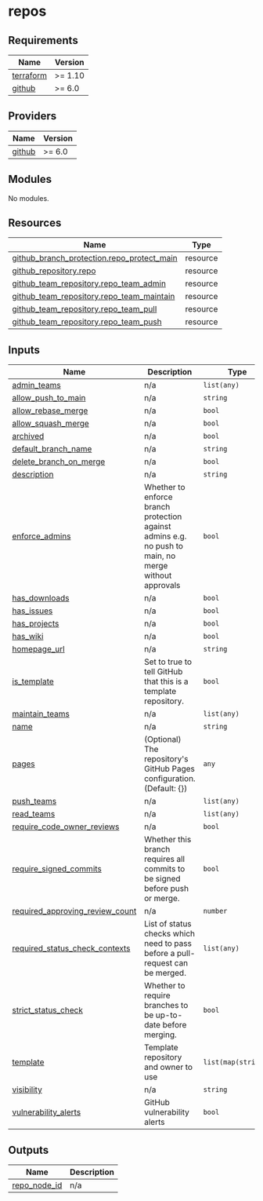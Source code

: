 # repos

<!-- BEGIN_TF_DOCS -->
## Requirements

| Name | Version |
|------|---------|
| <a name="requirement_terraform"></a> [terraform](#requirement\_terraform) | >= 1.10 |
| <a name="requirement_github"></a> [github](#requirement\_github) | >= 6.0 |

## Providers

| Name | Version |
|------|---------|
| <a name="provider_github"></a> [github](#provider\_github) | >= 6.0 |

## Modules

No modules.

## Resources

| Name | Type |
|------|------|
| [github_branch_protection.repo_protect_main](https://registry.terraform.io/providers/integrations/github/latest/docs/resources/branch_protection) | resource |
| [github_repository.repo](https://registry.terraform.io/providers/integrations/github/latest/docs/resources/repository) | resource |
| [github_team_repository.repo_team_admin](https://registry.terraform.io/providers/integrations/github/latest/docs/resources/team_repository) | resource |
| [github_team_repository.repo_team_maintain](https://registry.terraform.io/providers/integrations/github/latest/docs/resources/team_repository) | resource |
| [github_team_repository.repo_team_pull](https://registry.terraform.io/providers/integrations/github/latest/docs/resources/team_repository) | resource |
| [github_team_repository.repo_team_push](https://registry.terraform.io/providers/integrations/github/latest/docs/resources/team_repository) | resource |

## Inputs

| Name | Description | Type | Default | Required |
|------|-------------|------|---------|:--------:|
| <a name="input_admin_teams"></a> [admin\_teams](#input\_admin\_teams) | n/a | `list(any)` | `[]` | no |
| <a name="input_allow_push_to_main"></a> [allow\_push\_to\_main](#input\_allow\_push\_to\_main) | n/a | `string` | `"true"` | no |
| <a name="input_allow_rebase_merge"></a> [allow\_rebase\_merge](#input\_allow\_rebase\_merge) | n/a | `bool` | `false` | no |
| <a name="input_allow_squash_merge"></a> [allow\_squash\_merge](#input\_allow\_squash\_merge) | n/a | `bool` | `false` | no |
| <a name="input_archived"></a> [archived](#input\_archived) | n/a | `bool` | `false` | no |
| <a name="input_default_branch_name"></a> [default\_branch\_name](#input\_default\_branch\_name) | n/a | `string` | `"main"` | no |
| <a name="input_delete_branch_on_merge"></a> [delete\_branch\_on\_merge](#input\_delete\_branch\_on\_merge) | n/a | `bool` | `true` | no |
| <a name="input_description"></a> [description](#input\_description) | n/a | `string` | n/a | yes |
| <a name="input_enforce_admins"></a> [enforce\_admins](#input\_enforce\_admins) | Whether to enforce branch protection against admins e.g. no push to main, no merge without approvals | `bool` | `false` | no |
| <a name="input_has_downloads"></a> [has\_downloads](#input\_has\_downloads) | n/a | `bool` | `true` | no |
| <a name="input_has_issues"></a> [has\_issues](#input\_has\_issues) | n/a | `bool` | `false` | no |
| <a name="input_has_projects"></a> [has\_projects](#input\_has\_projects) | n/a | `bool` | `false` | no |
| <a name="input_has_wiki"></a> [has\_wiki](#input\_has\_wiki) | n/a | `bool` | `false` | no |
| <a name="input_homepage_url"></a> [homepage\_url](#input\_homepage\_url) | n/a | `string` | `""` | no |
| <a name="input_is_template"></a> [is\_template](#input\_is\_template) | Set to true to tell GitHub that this is a template repository. | `bool` | `null` | no |
| <a name="input_maintain_teams"></a> [maintain\_teams](#input\_maintain\_teams) | n/a | `list(any)` | `[]` | no |
| <a name="input_name"></a> [name](#input\_name) | n/a | `string` | n/a | yes |
| <a name="input_pages"></a> [pages](#input\_pages) | (Optional) The repository's GitHub Pages configuration. (Default: {}) | `any` | `null` | no |
| <a name="input_push_teams"></a> [push\_teams](#input\_push\_teams) | n/a | `list(any)` | `[]` | no |
| <a name="input_read_teams"></a> [read\_teams](#input\_read\_teams) | n/a | `list(any)` | `[]` | no |
| <a name="input_require_code_owner_reviews"></a> [require\_code\_owner\_reviews](#input\_require\_code\_owner\_reviews) | n/a | `bool` | `false` | no |
| <a name="input_require_signed_commits"></a> [require\_signed\_commits](#input\_require\_signed\_commits) | Whether this branch requires all commits to be signed before push or merge. | `bool` | `false` | no |
| <a name="input_required_approving_review_count"></a> [required\_approving\_review\_count](#input\_required\_approving\_review\_count) | n/a | `number` | `2` | no |
| <a name="input_required_status_check_contexts"></a> [required\_status\_check\_contexts](#input\_required\_status\_check\_contexts) | List of status checks which need to pass before a pull-request can be merged. | `list(any)` | `[]` | no |
| <a name="input_strict_status_check"></a> [strict\_status\_check](#input\_strict\_status\_check) | Whether to require branches to be up-to-date before merging. | `bool` | `true` | no |
| <a name="input_template"></a> [template](#input\_template) | Template repository and owner to use | `list(map(string))` | `[]` | no |
| <a name="input_visibility"></a> [visibility](#input\_visibility) | n/a | `string` | `"private"` | no |
| <a name="input_vulnerability_alerts"></a> [vulnerability\_alerts](#input\_vulnerability\_alerts) | GitHub vulnerability alerts | `bool` | `false` | no |

## Outputs

| Name | Description |
|------|-------------|
| <a name="output_repo_node_id"></a> [repo\_node\_id](#output\_repo\_node\_id) | n/a |
<!-- END_TF_DOCS -->
